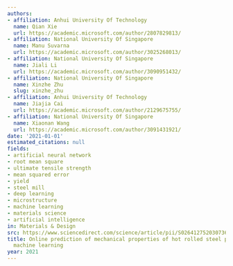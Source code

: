 ```yaml
---
authors:
- affiliation: Anhui University Of Technology
  name: Qian Xie
  url: https://academic.microsoft.com/author/2807829813/
- affiliation: National University Of Singapore
  name: Manu Suvarna
  url: https://academic.microsoft.com/author/3025268013/
- affiliation: National University Of Singapore
  name: Jiali Li
  url: https://academic.microsoft.com/author/3090951432/
- affiliation: National University Of Singapore
  name: Xinzhe Zhu
  slug: xinzhe_zhu
- affiliation: Anhui University Of Technology
  name: Jiajia Cai
  url: https://academic.microsoft.com/author/2129675755/
- affiliation: National University Of Singapore
  name: Xiaonan Wang
  url: https://academic.microsoft.com/author/3091431921/
date: '2021-01-01'
estimated_citations: null
fields:
- artificial neural network
- root mean square
- ultimate tensile strength
- mean squared error
- yield
- steel mill
- deep learning
- microstructure
- machine learning
- materials science
- artificial intelligence
in: Materials & Design
src: https://www.sciencedirect.com/science/article/pii/S026412752030736X
title: Online prediction of mechanical properties of hot rolled steel plate using
  machine learning
year: 2021
---
```


